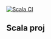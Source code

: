 [![Scala CI](https://github.com/dvvj/le-scala/actions/workflows/scala.yml/badge.svg)](https://github.com/dvvj/le-scala/actions/workflows/scala.yml)

## Scala proj